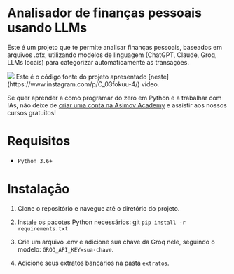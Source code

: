 
# Analisador de finanças pessoais usando LLMs


Este é um projeto que te permite analisar finanças pessoais, baseados em arquivos .ofx, utilizando modelos de linguagem (ChatGPT, Claude, Groq, LLMs locais) para categorizar automaticamente as transações.

<img src="./video.gif"/>
Este é o código fonte do projeto apresentado [neste](https://www.instagram.com/p/C_03fokuu-4/) vídeo.

Se quer aprender a como programar do zero em Python e a trabalhar com IAs, não deixe de [criar uma conta na Asimov Academy](https://hub.asimov.academy/registrar) e assistir aos nossos cursos gratuitos!


# Requisitos

- `Python 3.6+`

# Instalação

1.	Clone o repositório e navegue até o diretório do projeto.
2.	Instale os pacotes Python necessários:
git 
`pip install -r requirements.txt`

3.	Crie um arquivo .env e adicione sua chave da Groq nele, seguindo o modelo: `GROQ_API_KEY=sua-chave`.
4.  Adicione seus extratos bancários na pasta `extratos`.

